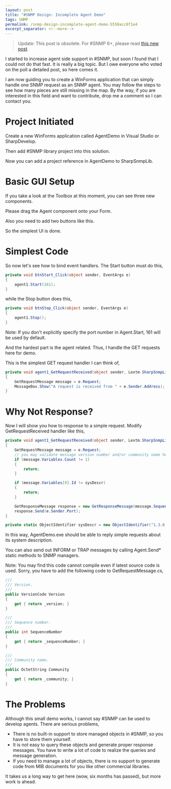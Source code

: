 ```yaml
---
layout: post
title: "#SNMP Design: Incomplete Agent Demo"
tags: SNMP
permalink: /snmp-design-incomplete-agent-demo-5550acc8f1e4
excerpt_separator: <!--more-->
---
```

> Update: This post is obsolete. For #SNMP 6+, please read [this new post](/honeycell-drops-snmp-pipeline-and-our-agent-demo-89986da1a5da).

I started to increase agent side support in #SNMP, but soon I found that I could not do that fast. It is really a big topic. But I owe everyone who voted on the poll a detailed post, so here comes it.
<!--more-->

I am now guiding you to create a WinForms application that can simply handle one SNMP request as an SNMP agent. You may follow the steps to see how many pieces are still missing in the map. By the way, if you are interested in this field and want to contribute, drop me a comment so I can contact you.

# Project Initiated

Create a new WinForms application called AgentDemo in Visual Studio or SharpDevelop.

Then add #SNMP library project into this solution.

Now you can add a project reference in AgentDemo to SharpSnmpLib.

# Basic GUI Setup

If you take a look at the Toolbox at this moment, you can see three new components.

Please drag the Agent component onto your Form.

Also you need to add two buttons like this.

So the simplest UI is done.

# Simplest Code

So now let's see how to bind event handlers. The Start button must do this,

``` csharp
private void btnStart_Click(object sender, EventArgs e)
{
    agent1.Start(161);
}
```

while the Stop button does this,

``` csharp
private void btnStop_Click(object sender, EventArgs e)
{
    agent1.Stop();
}
```

Note: If you don't explicitly specify the port number in Agent.Start, 161 will be used by default.

And the hardest part is the agent related. Thus, I handle the GET requests here for demo.

This is the simplest GET request handler I can think of,

``` csharp
private void agent1_GetRequestReceived(object sender, Lextm.SharpSnmpLib.GetRequestReceivedEventArgs e)
{
    GetRequestMessage message = e.Request;
    MessageBox.Show("A request is received from " + e.Sender.Address);
}
```

# Why Not Response?

Now I will show you how to response to a simple request. Modify GetRequestReceived handler like this,

``` csharp
private void agent1_GetRequestReceived(object sender, Lextm.SharpSnmpLib.GetRequestReceivedEventArgs e)
{
    GetRequestMessage message = e.Request;
    // you may validate message version number and/or community name here.
    if (message.Variables.Count != 1)
    {
        return;
    }

    if (message.Variables[0].Id != sysDescr)
    {
        return;
    }

    GetResponseMessage response = new GetResponseMessage(message.SequenceNumber, message.Version, e.Sender.Address, message.Community, new List() { new Variable(sysDescr, new OctetString("Test Description")) });
    response.Send(e.Sender.Port);
}

private static ObjectIdentifier sysDescr = new ObjectIdentifier("1.3.6.1.2.1.1.1.0");
```

In this way, AgentDemo.exe should be able to reply simple requests about its system description.

You can also send out INFORM or TRAP messages by calling Agent.Send* static methods to SNMP managers.

Note: You may find this code cannot compile even if latest source code is used. Sorry, you have to add the following code to GetRequestMessage.cs,

``` csharp
///
/// Version.
///
public VersionCode Version
{
    get { return _version; }
}

///
/// Sequence number.
///
public int SequenceNumber
{
    get { return _sequenceNumber; }
}

///
/// Community name.
///
public OctetString Community
{
    get { return _community; }
}
```

# The Problems

Although this small demo works, I cannot say #SNMP can be used to develop agents. There are serious problems,

* There is no built-in support to store managed objects in #SNMP, so you have to store them yourself.
* It is not easy to query these objects and generate proper response messages. You have to write a lot of code to realize the queries and message generation.
* If you need to manage a lot of objects, there is no support to generate code from MIB documents for you like other commercial libraries.

It takes us a long way to get here (wow, six months has passed), but more work is ahead.
